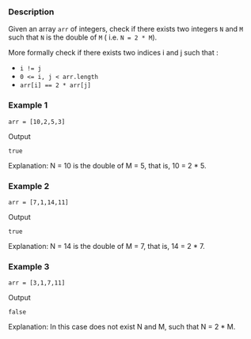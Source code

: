 ### Description
Given an array `arr` of integers, check if there exists two integers `N` and `M` such that `N` is the double of `M` ( i.e. `N = 2 * M`).

More formally check if there exists two indices i and j such that :

- `i != j`
- `0 <= i, j < arr.length`
- `arr[i] == 2 * arr[j]`
 

### Example 1
```
arr = [10,2,5,3]
```
Output
```
true
```
Explanation: N = 10 is the double of M = 5, that is, 10 = 2 * 5.



### Example 2
```
arr = [7,1,14,11]
```
Output
```
true
```

Explanation: N = 14 is the double of M = 7, that is, 14 = 2 * 7.



### Example 3
```
arr = [3,1,7,11]
```
Output
```
false
```
Explanation: In this case does not exist N and M, such that N = 2 * M.